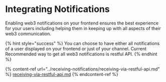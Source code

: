 # Integrating Notifications

Enabling web3 notifications on your frontend ensures the best experience for your users including helping them in keeping up with all aspects of their web3 communication.&#x20;

{% hint style="success" %}
You can choose to have either all notifications of a user displayed on your frontend or just of your channel. Current Recommended way to get all web3 notifications is restful API.
{% endhint %}

{% content-ref url="../receiving-notifications/receiving-via-restful-api.md" %}
[receiving-via-restful-api.md](../receiving-notifications/receiving-via-restful-api.md)
{% endcontent-ref %}

